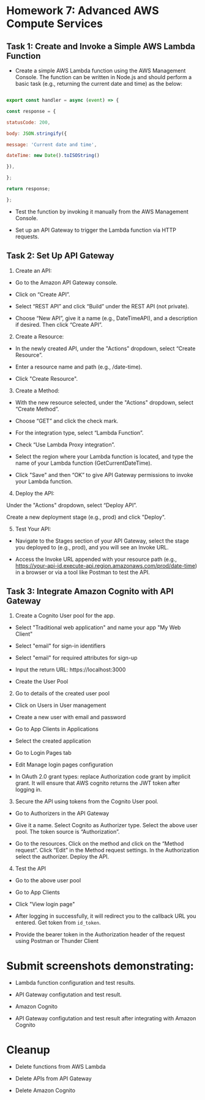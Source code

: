 # Homework 7: Advanced AWS Compute Services

## Task 1: Create and Invoke a Simple AWS Lambda Function

* Create a simple AWS Lambda function using the AWS Management Console. The function can be written in Node.js and should perform a basic task (e.g., returning the current date and time) as the below:

```JavaScript

export const handler = async (event) => {

const response = {

statusCode: 200,

body: JSON.stringify({

message: 'Current date and time',

dateTime: new Date().toISOString()

}),

};

return response;

};

```

* Test the function by invoking it manually from the AWS Management Console.

* Set up an API Gateway to trigger the Lambda function via HTTP requests.

## Task 2: Set Up API Gateway

1. Create an API:

* Go to the Amazon API Gateway console.

* Click on “Create API”.

* Select “REST API” and click “Build” under the REST API (not private).

* Choose “New API”, give it a name (e.g., DateTimeAPI), and a description if desired. Then click “Create API”.

2. Create a Resource:

* In the newly created API, under the "Actions" dropdown, select “Create Resource”.

* Enter a resource name and path (e.g., /date-time).

* Click "Create Resource".

3. Create a Method:

* With the new resource selected, under the "Actions" dropdown, select “Create Method”.

* Choose “GET” and click the check mark.

* For the integration type, select “Lambda Function”.

* Check “Use Lambda Proxy integration”.

* Select the region where your Lambda function is located, and type the name of your Lambda function (GetCurrentDateTime).

* Click "Save" and then “OK” to give API Gateway permissions to invoke your Lambda function.

4. Deploy the API:

Under the "Actions" dropdown, select “Deploy API”.

Create a new deployment stage (e.g., prod) and click "Deploy".

5. Test Your API:

* Navigate to the Stages section of your API Gateway, select the stage you deployed to (e.g., prod), and you will see an Invoke URL.

* Access the Invoke URL appended with your resource path (e.g., https://your-api-id.execute-api.region.amazonaws.com/prod/date-time) in a browser or via a tool like Postman to test the API.

## Task 3: Integrate Amazon Cognito with API Gateway

1. Create a Cognito User pool for the app.

* Select "Traditional web application" and name your app "My Web Client"

* Select "email" for sign-in identifiers

* Select "email" for required attributes for sign-up

* Input the return URL: https://localhost:3000

* Create the User Pool

2. Go to details of the created user pool

* Click on Users in User management

* Create a new user with email and password

* Go to App Clients in Applications

* Select the created application

* Go to Login Pages tab

* Edit Manage login pages configuration

* In OAuth 2.0 grant types: replace Authorization code grant by implicit grant. It will ensure that AWS cognito returns the JWT token after logging in.

3. Secure the API using tokens from the Cognito User pool.

* Go to Authorizers in the API Gateway

* Give it a name. Select Cognito as Authorizer type. Select the above user pool. The token source is “Authorization”.

* Go to the resources. Click on the method and click on the “Method request”. Click “Edit” in the Method request settings. In the Authorization select the authorizer. Deploy the API.

4. Test the API

* Go to the above user pool

* Go to App Clients

* Click "View login page"

* After logging in successfully, it will redirect you to the callback URL you entered. Get token from `id_token`.

* Provide the bearer token in the Authorization header of the request using Postman or Thunder Client

# Submit screenshots demonstrating:

* Lambda function configuration and test results.

* API Gateway configutation and test result.

* Amazon Cognito

* API Gateway configutation and test result after integrating with Amazon Cognito

# Cleanup

* Delete functions from AWS Lambda

* Delete APIs from API Gateway

* Delete Amazon Cognito
